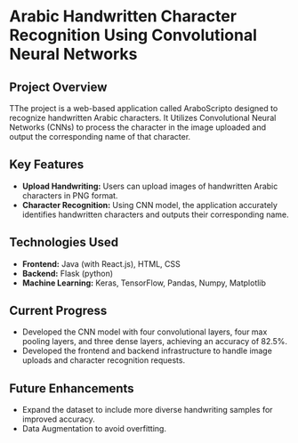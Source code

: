 # Arabic Handwritten Character Recognition Using Convolutional Neural Networks

## Project Overview
TThe project is a web-based application called AraboScripto designed to recognize handwritten Arabic characters. It Utilizes Convolutional Neural Networks (CNNs) to process the character in the image uploaded and output the corresponding name of that character.

## Key Features
- **Upload Handwriting:** Users can upload images of handwritten Arabic characters in PNG format.
- **Character Recognition:** Using CNN model, the application accurately identifies handwritten characters and outputs their corresponding name.

## Technologies Used
- **Frontend:** Java (with React.js), HTML, CSS
- **Backend:** Flask (python)
- **Machine Learning:** Keras, TensorFlow, Pandas, Numpy, Matplotlib

## Current Progress
- Developed the CNN model with four convolutional layers, four max pooling layers, and three dense layers, achieving an accuracy of 82.5%.
- Developed the frontend and backend infrastructure to handle image uploads and character recognition requests.

## Future Enhancements
- Expand the dataset to include more diverse handwriting samples for improved accuracy.
- Data Augmentation to avoid overfitting.

